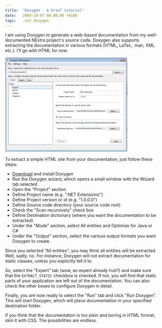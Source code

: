```yaml
---
title:  "Doxygen - A brief tutorial"
date:   2009-10-07 08:00:00 +0100
tags:	.net doxygen
---
```



I am using Doxygen to generate a web-based documentation from my well-documented
NExtra project's source code. Doxygen also supports extracting the documentation
in various formats (HTML, LaTex, .man, XML etc.). I'll go with HTML for now.

![Doxygen Wizard](/assets/blog/2009-10-07.png)

To extract a simple HTML site from your documentation, just follow these steps:

- [Download](http://www.stack.nl/~dimitri/doxygen/) and install Doxygen
- Run the Doxygen wizard, which opens a small window with the Wizard tab selected
- Open the "Project" section
- Define Project name (e.g. ".NET Extensions")
- Define Project version or id (e.g. "1.0.0.0")
- Define Source code directory (your source code root)
- Check the "Scan recursively" check box
- Define Destination dictionary (where you want the documentation to be extracted)
- Under the "Mode" section, select All entities and Optimize for Java or C#
- Under the "Output" section, select the various output formats you want Doxygen to create.

Since you selected "All entities", you may think all entities will be extracted.
Well, sadly, no. For instance, Doxygen will not extract documentation for static
classes, unless you explicitly tell it to.

So, select the "Expert" tab (wow, an expert already huh?) and make sure that the
`EXTRACT_STATIC` checkbox is checked. If not, you will find that static parts of
your application are left out of the documentation. You can also check the other
boxes to configure Doxygen in detail.

Finally, you are now ready to select the "Run" tab and click "Run Doxygen". This
will start Doxygen, which will place documentation in your specified destination
folder.

If you think that the documentation is too plain and boring in HTML format, skin
it with CSS. The possibilities are endless.